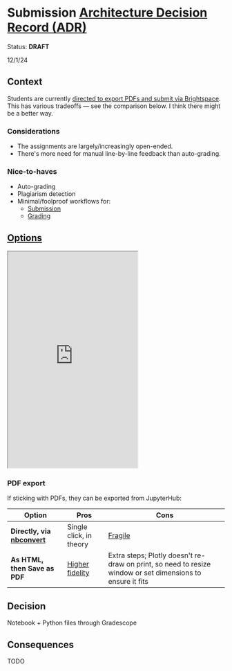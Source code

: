# Submission [Architecture Decision Record (ADR)](https://18f.gsa.gov/2021/07/06/architecture_decision_records_helpful_now_invaluable_later/)

Status: **DRAFT**

12/1/24

## Context

Students are currently [directed to export PDFs and submit via Brightspace](../../assignments.md#submission). This has various tradeoffs — see the comparison below. I think there might be a better way.

### Considerations

- The assignments are largely/increasingly open-ended.
- There's more need for manual line-by-line feedback than auto-grading.

### Nice-to-haves

- Auto-grading
- Plagiarism detection
- Minimal/foolproof workflows for:
  - [Submission](../../assignments.md#submission)
  - [Grading](../assistant_guide.md#grading)

## [Options](https://docs.google.com/spreadsheets/d/181B2YeSahgSkTMyoo7QbfLC4pm6sEQyj_N78XtsfFWo/edit?gid=0#gid=0)

<iframe src="https://docs.google.com/spreadsheets/d/e/2PACX-1vSzltT-noD1xOhsmqzkW20Vx8BMVBydlAyWPZrml046nVZPPeC1KeBeInLhEXmdGV_FRe8uCGUA07x7/pubhtml?gid=0&amp;single=true&amp;widget=true&amp;headers=false" height="500"></iframe>

### PDF export

If sticking with PDFs, they can be exported from JupyterHub:

| Option                                   | Pros                        | Cons                                                                                                       |
| ---------------------------------------- | --------------------------- | ---------------------------------------------------------------------------------------------------------- |
| **Directly, via [nbconvert][nbconvert]** | Single click, in theory     | [Fragile][fragile]                                                                                         |
| **As HTML, then Save as PDF**            | [Higher fidelity][fidelity] | Extra steps; Plotly doesn't re-draw on print, so need to resize window or set dimensions to ensure it fits |

[nbconvert]: https://nbconvert.readthedocs.io/
[fidelity]: https://github.com/jupyterlab/jupyterlab/issues/12113
[fragile]: ../instructor_guide.md#jupyterhub-troubleshooting

## Decision

Notebook + Python files through Gradescope

## Consequences

TODO
